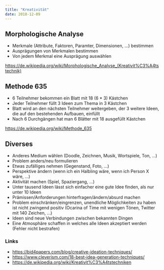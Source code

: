 ```yaml
---
title: "Kreativität"
date: 2018-12-09
---
```


## Morphologische Analyse

- Merkmale (Attribute, Faktoren, Paramter, Dimensionen, ...) bestimmen
- Ausprägungen von Merkmalen bestimmen
- Von jedem Merkmal eine Ausprägung auswählen

https://de.wikipedia.org/wiki/Morphologische_Analyse_(Kreativit%C3%A4tstechnik)

## Methode 635

- 6 Teilnehmer bekommen ein Blatt mit 18 (6 * 3) Kästchen
- Jeder Teilnehmer füllt 3 Ideen zum Thema in 3 Kästchen
- Blatt wird an den nächsten Teilnehmer weitergeben, der 3 weitere Ideen, die auf den bestehenden Aufbauen, einfüllt
- Nach 6 Durchgängen hat man 6 Blätter mit 18 ausgefüllt Kästchen

https://de.wikipedia.org/wiki/Methode_635

## Diverses

- Anderes Medium wählen (Doodle, Zeichnen, Musik, Wortspiele, Ton, ...)
- Problem anders/neu formulieren
- Etwas zufälliges nehmen (Gegenstand, Foto, ...)
- Perspektive ändern (wenn ich ein Halbling wäre, wenn ich Person X wäre, ...)
- Aktivität machen (Spiel, Spaziergang, ...)
- Unter tausend Ideen lässt sich einfacher eine gute Idee finden, als nur unter 10 Ideen
- Prämissen/Anforderungen hinterfragen/ändern/absurd machen
- Problem einschränken/eingrenzen, unendliche Möglichkeiten zu haben ist nicht zwingend positiv (Ocarina of Time mit wenigen Tönen, Twitter mit 140 Zeichen, ...)
- Ideen sind neue Verbindungen zwischen bekannten Dingen
- Eine Atmosphäre schaffen in welches alle Ideen akzeptiert werden (Fehler nicht bestrafen)

### Links

- https://bid4papers.com/blog/creative-ideation-techniques/
- https://www.cleverism.com/18-best-idea-generation-techniques/
- https://de.wikipedia.org/wiki/Kreativit%C3%A4tstechniken
